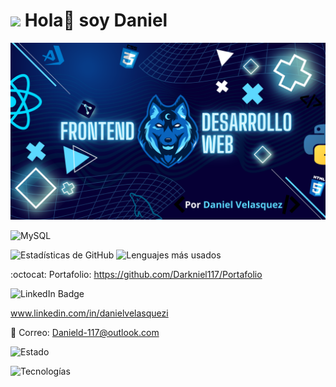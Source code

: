 
  # <img src="https://media.giphy.com/media/QssGEmpkyEOhBCb7e1/giphy.gif?cid=ecf05e475wscg21yzigi5i22b6ep0gs17v4qk60cfx97kfjp&ep=v1_stickers_search&rid=giphy.gif&ct=s" width="30"/> Hola👋 soy Daniel

![Header](Banner-Daniel.png)
  
![MySQL](https://img.shields.io/badge/mysql-4479A1.svg?style=for-the-badge&logo=mysql&logoColor=white)


![Estadísticas de GitHub](https://github-readme-stats.vercel.app/api?username=Darkniel117&show_icons=true&theme=radical)
![Lenguajes más usados](https://github-readme-stats.vercel.app/api/top-langs/?username=Darkniel117&layout=compact&theme=dark&langs_count=6)

:octocat: Portafolio: https://github.com/Darkniel117/Portafolio

<img src="https://img.shields.io/badge/LinkedIn-blue?style=for-the-badge&logo=linkedin&logoColor=white" alt="LinkedIn Badge"/>

 www.linkedin.com/in/danielvelasquezi

📧 Correo: Danield-117@outlook.com

![Estado](https://img.shields.io/badge/Estado-Aprendiendo-02383C)

![Tecnologías](https://img.shields.io/badge/Tecnologias-HTML%20%7C%20Css%20%7C%20MongoDB%20%7C%20MySQL-02383C)
<!--
## Sobre mi
- 🎓 Actualmente soy estudiante del programa Tecnico en programacion de Software en el SENA.
- 💻 Soy un entusiasta del diseño web y programacion.

## Tecnologias
Aunque me encuentro en una etapa temprana de mi carrera, he tenido la oportunidad de adquirir algunos conocimientos en tecnologias como 
HTML, CSS, JavaScript, MySQL y MongoDB; las cuales practico dia a dia con algunos proyectos propios y de otras personas.

- 🌱 Actualmente estoy aprendiendo y fortaleciendo mis conocimientos en HTML, CSS, JavaScrit, GIT Y GITHUB, bases de datos MySQL y eventualmente 
pienso iniciar a aprender mas tecnologias a fines como frameworks y lo necesario para ser competente laboralmente.

## Proyectos de practica
1. https://github.com/Darkniel117/Rick-Morty
2. https://github.com/Darkniel117/proyecto
3. https://github.com/Darkniel117/ejercicios

-->
